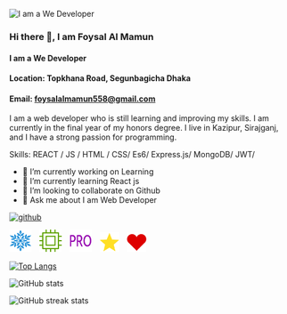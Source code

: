 
![I am a We Developer](https://i.ibb.co.com/VmJGCx9/Untitled-design.jpg)
### Hi there 👋, I am Foysal Al Mamun
#### I am a We Developer
#### Location: Topkhana Road, Segunbagicha Dhaka
#### Email: foysalalmamun558@gmail.com

I am a web developer who is still learning and improving my skills. I am currently in the final year of my honors degree. I live in Kazipur, Sirajganj, and I have a strong passion for programming.

Skills: REACT / JS / HTML / CSS/ Es6/ Express.js/ MongoDB/ JWT/

- 🔭 I’m currently working on Learning 
- 🌱 I’m currently learning React js 
- 👯 I’m looking to collaborate on Github 
- 💬 Ask me about I am Web Developer 


[<img src='https://cdn.jsdelivr.net/npm/simple-icons@3.0.1/icons/github.svg' alt='github' height='40'>](https://github.com/09mehed)  

<a href='https://archiveprogram.github.com/'><img src='https://raw.githubusercontent.com/acervenky/animated-github-badges/master/assets/acbadge.gif' width='40' height='40'></a> <a href='https://docs.github.com/en/developers'><img src='https://raw.githubusercontent.com/acervenky/animated-github-badges/master/assets/devbadge.gif' width='40' height='40'></a> <a href='https://github.com/pricing'><img src='https://raw.githubusercontent.com/acervenky/animated-github-badges/master/assets/pro.gif' width='40' height='40'></a> <a href='https://stars.github.com/'><img src='https://raw.githubusercontent.com/acervenky/animated-github-badges/master/assets/starbadge.gif' width='35' height='35'></a> <a href='https://docs.github.com/en/github/supporting-the-open-source-community-with-github-sponsors'><img src='https://raw.githubusercontent.com/acervenky/animated-github-badges/master/assets/sponsorbadge.gif' width='35' height='35'></a> 

[![Top Langs](https://github-readme-stats.vercel.app/api/top-langs/?username=09mehed)](https://github.com/anuraghazra/github-readme-stats)

![GitHub stats](https://github-readme-stats.vercel.app/api?username=09mehed&show_icons=true)  

![GitHub streak stats](https://streak-stats.demolab.com/?user=09mehed)  




